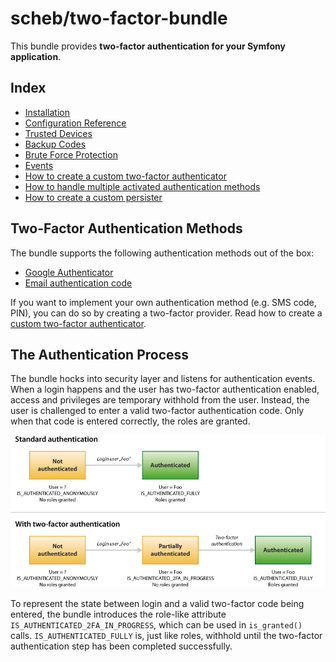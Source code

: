 scheb/two-factor-bundle
=======================

This bundle provides **two-factor authentication for your Symfony application**.

## Index

- [Installation](installation.md)
- [Configuration Reference](configuration.md)
- [Trusted Devices](trusted_device.md)
- [Backup Codes](backup_codes.md)
- [Brute Force Protection](brute_force_protection.md)
- [Events](events.md)
- [How to create a custom two-factor authenticator](provider_custom.md)
- [How to handle multiple activated authentication methods](multi_authentication.md)
- [How to create a custom persister](persister.md)

## Two-Factor Authentication Methods

The bundle supports the following authentication methods out of the box:

  - [Google Authenticator](provider_google.md)
  - [Email authentication code](provider_email.md)

If you want to implement your own authentication method (e.g. SMS code, PIN), you can do so by creating a two-factor
provider. Read how to create a [custom two-factor authenticator](provider_custom.md).

## The Authentication Process

The bundle hocks into security layer and listens for authentication events. When a login happens and the user has
two-factor authentication enabled, access and privileges are temporary withhold from the user. Instead, the user is
challenged to enter a valid two-factor authentication code. Only when that code is entered correctly, the roles are
granted.

![Authentication process](authentication-process.png)

To represent the state between login and a valid two-factor code being entered, the bundle introduces the role-like
attribute `IS_AUTHENTICATED_2FA_IN_PROGRESS`, which can be used in `is_granted()` calls. `IS_AUTHENTICATED_FULLY` is,
just like roles, withhold until the two-factor authentication step has been completed successfully.
